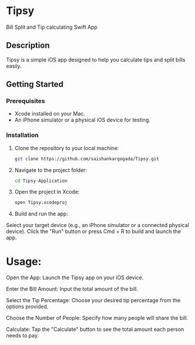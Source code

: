 # Tipsy
Bill Split and Tip calculating Swift App

## Description
Tipsy is a simple iOS app designed to help you calculate tips and split bills easily. 

## Getting Started

### Prerequisites
- Xcode installed on your Mac.
- An iPhone simulator or a physical iOS device for testing.

### Installation

1. Clone the repository to your local machine:
   ```bash
   git clone https://github.com/saishankargogada/Tipsy.git
2. Navigate to the project folder:
   ```bash
   cd Tipsy-Application
3. Open the project in Xcode:
   ```bash
   open Tipsy.xcodeproj
4. Build and run the app:

Select your target device (e.g., an iPhone simulator or a connected physical device).
Click the "Run" button or press Cmd + R to build and launch the app.   

# Usage:
Open the App: Launch the Tipsy app on your iOS device.

Enter the Bill Amount: Input the total amount of the bill.

Select the Tip Percentage: Choose your desired tip percentage from the options provided.

Choose the Number of People: Specify how many people will share the bill.

Calculate: Tap the "Calculate" button to see the total amount each person needs to pay.
